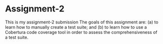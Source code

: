 # Assignment-2
This is my assignment-2 submission
The goals of this assignment are: (a) to learn how to manually create a test suite; and (b)  to learn how to use a Cobertura code coverage tool in order to assess the comprehensiveness of a test suite. 

